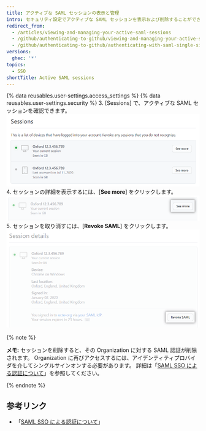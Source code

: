 ```yaml
---
title: アクティブな SAML セッションの表示と管理
intro: セキュリティ設定でアクティブな SAML セッションを表示および削除することができます。
redirect_from:
  - /articles/viewing-and-managing-your-active-saml-sessions
  - /github/authenticating-to-github/viewing-and-managing-your-active-saml-sessions
  - /github/authenticating-to-github/authenticating-with-saml-single-sign-on/viewing-and-managing-your-active-saml-sessions
versions:
  ghec: '*'
topics:
  - SSO
shortTitle: Active SAML sessions
---
```


{% data reusables.user-settings.access_settings %}
{% data reusables.user-settings.security %}
3. [Sessions] で、アクティブな SAML セッションを確認できます。 ![アクティブな SAML セッションのリスト](/assets/images/help/settings/saml-active-sessions.png)
4. セッションの詳細を表示するには、[**See more**] をクリックします。 ![SAML セッションの詳細を開くボタン](/assets/images/help/settings/saml-expand-session-details.png)
5. セッションを取り消すには、[**Revoke SAML**] をクリックします。 ![SAML セッションを削除するボタン](/assets/images/help/settings/saml-revoke-session.png)

  {% note %}

  **メモ:** セッションを削除すると、その Organization に対する SAML 認証が削除されます。 Organization に再びアクセスするには、アイデンティティプロバイダを介してシングルサインオンする必要があります。 詳細は「[SAML SSO による認証について](/github/authenticating-to-github/about-authentication-with-saml-single-sign-on)」を参照してください。

  {% endnote %}

## 参考リンク

- 「[SAML SSO による認証について](/github/authenticating-to-github/about-authentication-with-saml-single-sign-on)」
